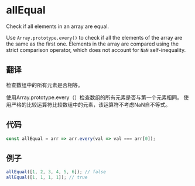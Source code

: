 # allEqual

Check if all elements in an array are equal.

Use `Array.prototype.every()` to check if all the elements of the array are the same as the first one.
Elements in the array are compared using the strict comparison operator, which does not account for `NaN` self-inequality.

## 翻译

检查数组中的所有元素是否相等。

使用Array.prototype.every（）检查数组的所有元素是否与第一个元素相同。
使用严格的比较运算符比较数组中的元素，该运算符不考虑NaN自不等式。

## 代码

```js
const allEqual = arr => arr.every(val => val === arr[0]);
```

## 例子

```js
allEqual([1, 2, 3, 4, 5, 6]); // false
allEqual([1, 1, 1, 1]); // true
```
